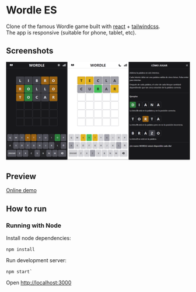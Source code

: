 # Wordle ES

Clone of the famous Wordle game built with [react](https://reactjs.org/) + [tailwindcss](https://tailwindcss.com/).\
The app is responsive (suitable for phone, tablet, etc).

## Screenshots

![This is an image](/images/preview.png)

## Preview

[Online demo](https://dhlattanzio.com/app/wordle/)

## How to run

### Running with Node

Install node dependencies:

```
npm install
```

Run development server:

```
npm start`
```

Open [http://localhost:3000](http://localhost:3000)
